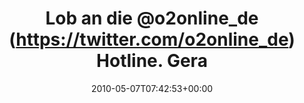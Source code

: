 ---
retweeted: false
source: <a href="http://twitter.com" rel="nofollow">Twitter Web Client</a>
entities:
  hashtags: []
  symbols: []
  user_mentions:
  - name: Nicht Offiziell
    screen_name: o2online_de
    indices:
    - '11'
    - '23'
    id_str: '325406716'
    id: '325406716'
  urls: []
display_text_range:
- '0'
- '132'
favorite_count: '0'
id_str: '13535888214'
truncated: false
retweet_count: '0'
id: '13535888214'
created_at: Fri May 07 07:42:53 +0000 2010
favorited: false
full_text: Lob an die [@o2online_de](https://twitter.com/o2online_de) Hotline. Gerade
  in 10 Minuten fluffig in den O2o 40er Tarif gewechselt. Kein Deadlock, keine Sprachsynthese.
lang: de
tags:
- pesos/twitter
date: '2010-05-07T07:42:53+00:00'
src: https://twitter.com/bascht/status/13535888214
original_url: https://twitter.com/bascht/status/13535888214
type: twitter_tweet
text: Lob an die [@o2online_de](https://twitter.com/o2online_de) Hotline. Gerade in
  10 Minuten fluffig in den O2o 40er Tarif gewechselt. Kein Deadlock, keine Sprachsynthese.
title: Lob an die @o2online_de (https://twitter.com/o2online_de) Hotline. Gera

---